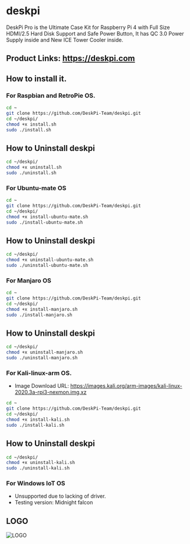 # deskpi
DeskPi Pro is the Ultimate Case Kit for Raspberry Pi 4 with Full Size HDMI/2.5 Hard Disk Support and Safe Power Button, It has QC 3.0 Power Supply inside and New ICE Tower Cooler inside.
## Product Links: https://deskpi.com
## How to install it.
### For Raspbian and RetroPie OS.
```bash
cd ~
git clone https://github.com/DeskPi-Team/deskpi.git
cd ~/deskpi/
chmod +x install.sh
sudo ./install.sh
```
## How to Uninstall deskpi
```bash
cd ~/deskpi/
chmod +x uninstall.sh
sudo ./uninstall.sh
```
### For Ubuntu-mate OS
```bash
cd ~
git clone https://github.com/DeskPi-Team/deskpi.git
cd ~/deskpi/
chmod +x install-ubuntu-mate.sh
sudo ./install-ubuntu-mate.sh
```
## How to Uninstall deskpi
```bash
cd ~/deskpi/
chmod +x uninstall-ubuntu-mate.sh
sudo ./uninstall-ubuntu-mate.sh
```
### For Manjaro OS
```bash
cd ~
git clone https://github.com/DeskPi-Team/deskpi.git
cd ~/deskpi/
chmod +x install-manjaro.sh
sudo ./install-manjaro.sh
```
## How to Uninstall deskpi
```bash
cd ~/deskpi/
chmod +x uninstall-manjaro.sh
sudo ./uninstall-manjaro.sh
```
### For Kali-linux-arm OS.
* Image Download URL: https://images.kali.org/arm-images/kali-linux-2020.3a-rpi3-nexmon.img.xz <br>
```bash
cd ~
git clone https://github.com/DeskPi-Team/deskpi.git
cd ~/deskpi/
chmod +x install-kali.sh
sudo ./install-kali.sh
```
## How to Uninstall deskpi
```bash
cd ~/deskpi/
chmod +x uninstall-kali.sh
sudo ./uninstall-kali.sh
```
### For Windows IoT OS
* Unsupported due to lacking of driver.
* Testing version: Midnight falcon

## LOGO
![LOGO](https://raw.githubusercontent.com/DeskPi-Team/deskpi/master/imgs/deskpilogo1.png)

